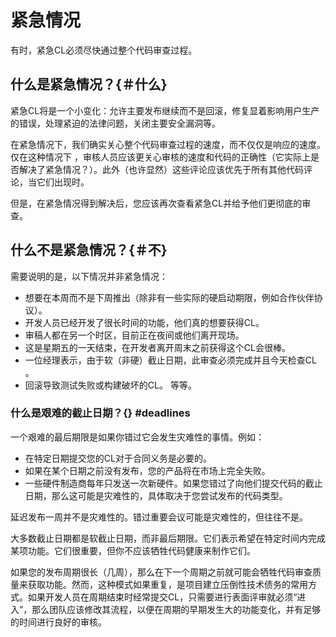 # 紧急情况
有时，紧急CL必须尽快通过整个代码审查过程。


## 什么是紧急情况？{＃什么}

紧急CL将是一个小变化：允许主要发布继续而不是回滚，修复显着影响用户生产的错误，处理紧迫的法律问题，关闭主要安全漏洞等。

在紧急情况下，我们确实关心整个代码审查过程的速度，而不仅仅是响应的速度。仅在这种情况下 ，审核人员应该更关心审核的速度和代码的正确性（它实际上是否解决了紧急情况？）。此外（也许显然）这些评论应该优先于所有其他代码评论，当它们出现时。

但是，在紧急情况得到解决后，您应该再次查看紧急CL并给予他们更彻底的审查。


## 什么不是紧急情况？{＃不}

需要说明的是，以下情况并非紧急情况：

- 想要在本周而不是下周推出（除非有一些实际的硬启动期限，例如合作伙伴协议）。
- 开发人员已经开发了很长时间的功能，他们真的想要获得CL。
- 审稿人都在另一个时区，目前正在夜间或他们离开现场。
- 这是星期五的一天结束，在开发者离开周末之前获得这个CL会很棒。
- 一位经理表示，由于软（非硬）截止日期，此审查必须完成并且今天检查CL 。
- 回滚导致测试失败或构建破坏的CL。
等等。

### 什么是艰难的截止日期？{} #deadlines
一个艰难的最后期限是如果你错过它会发生灾难性的事情。例如：

- 在特定日期提交您的CL对于合同义务是必要的。
- 如果在某个日期之前没有发布，您的产品将在市场上完全失败。
- 一些硬件制造商每年只发送一次新硬件。如果您错过了向他们提交代码的截止日期，那么这可能是灾难性的，具体取决于您尝试发布的代码类型。

延迟发布一周并不是灾难性的。错过重要会议可能是灾难性的，但往往不是。

大多数截止日期都是软截止日期，而非最后期限。它们表示希望在特定时间内完成某项功能。它们很重要，但你不应该牺牲代码健康来制作它们。

如果您的发布周期很长（几周），那么在下一个周期之前就可能会牺牲代码审查质量来获取功能。然而，这种模式如果重复，是项目建立压倒性技术债务的常用方式。如果开发人员在周期结束时经常提交CL，只需要进行表面评审就必须“进入”，那么团队应该修改其流程，以便在周期的早期发生大的功能变化，并有足够的时间进行良好的审核。
